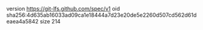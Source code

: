 version https://git-lfs.github.com/spec/v1
oid sha256:4d635ab16033ad09ca1e18444a7d23e20de5e2260d507cd562d61deaea4a5842
size 214
